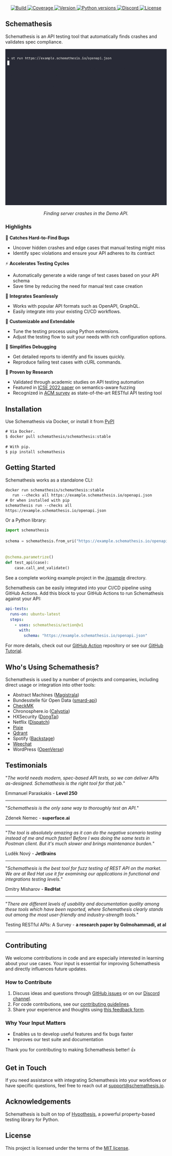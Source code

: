 <p align="center">
    <a href="https://github.com/schemathesis/schemathesis/actions" target="_blank">
        <img src="https://github.com/schemathesis/schemathesis/actions/workflows/build.yml/badge.svg" alt="Build">
    </a>
    <a href="https://codecov.io/gh/schemathesis/schemathesis/branch/master" target="_blank">
        <img src="https://codecov.io/gh/schemathesis/schemathesis/branch/master/graph/badge.svg" alt="Coverage">
    </a>
    <a href="https://pypi.org/project/schemathesis/" target="_blank">
        <img src="https://img.shields.io/pypi/v/schemathesis.svg" alt="Version">
    </a>
    <a href="https://pypi.org/project/schemathesis/" target="_blank">
        <img src="https://img.shields.io/pypi/pyversions/schemathesis.svg" alt="Python versions">
    </a>
    <a href="https://discord.gg/R9ASRAmHnA" target="_blank">
        <img src="https://img.shields.io/discord/938139740912369755" alt="Discord">
    </a>
    <a href="https://opensource.org/licenses/MIT" target="_blank">
        <img src="https://img.shields.io/pypi/l/schemathesis.svg" alt="License">
    </a>
</p>

## Schemathesis

Schemathesis is an API testing tool that automatically finds crashes and validates spec compliance.

<p align="center">
  <img src="https://raw.githubusercontent.com/schemathesis/schemathesis/master/img/demo.gif" alt="Schemathesis Demo"/>
</p>

<p align="center">
  <i>Finding server crashes in the Demo API.</i>
</p>

### Highlights

🎯 **Catches Hard-to-Find Bugs**

- Uncover hidden crashes and edge cases that manual testing might miss
- Identify spec violations and ensure your API adheres to its contract

⚡ **Accelerates Testing Cycles**

- Automatically generate a wide range of test cases based on your API schema
- Save time by reducing the need for manual test case creation

🧩 **Integrates Seamlessly**

- Works with popular API formats such as OpenAPI, GraphQL.
- Easily integrate into your existing CI/CD workflows.

🔧 **Customizable and Extendable**

- Tune the testing process using Python extensions.
- Adjust the testing flow to suit your needs with rich configuration options.

🐞 **Simplifies Debugging**

- Get detailed reports to identify and fix issues quickly.
- Reproduce failing test cases with cURL commands.

🔬 **Proven by Research**

- Validated through academic studies on API testing automation
- Featured in [ICSE 2022 paper](https://ieeexplore.ieee.org/document/9793781) on semantics-aware fuzzing
- Recognized in [ACM survey](https://dl.acm.org/doi/10.1145/3617175) as state-of-the-art RESTful API testing tool

## Installation

Use Schemathesis via Docker, or install it from [PyPI](https://pypi.org/project/schemathesis/)

```console
# Via Docker.
$ docker pull schemathesis/schemathesis:stable

# With pip.
$ pip install schemathesis
```

## Getting Started

Schemathesis works as a standalone CLI:

```console
docker run schemathesis/schemathesis:stable
   run --checks all https://example.schemathesis.io/openapi.json
# Or when installed with pip
schemathesis run --checks all https://example.schemathesis.io/openapi.json
```

Or a Python library:

```python
import schemathesis

schema = schemathesis.from_uri("https://example.schemathesis.io/openapi.json")


@schema.parametrize()
def test_api(case):
    case.call_and_validate()
```

See a complete working example project in the [/example](https://github.com/schemathesis/schemathesis/tree/master/example) directory.

Schemathesis can be easily integrated into your CI/CD pipeline using GitHub Actions. Add this block to your GitHub Actions to run Schemathesis against your API:

```yaml
api-tests:
  runs-on: ubuntu-latest
  steps:
    - uses: schemathesis/action@v1
      with:
        schema: "https://example.schemathesis.io/openapi.json"
```

For more details, check out our [GitHub Action](https://github.com/schemathesis/action) repository or see our [GitHub Tutorial](https://docs.schemathesis.io/tutorials/github).

## Who's Using Schemathesis?

Schemathesis is used by a number of projects and companies, including direct usage or integration into other tools:

- Abstract Machines ([Magistrala](https://github.com/absmach/magistrala))
- Bundesstelle für Open Data ([smard-api](https://github.com/bundesAPI/smard-api))
- [CheckMK](https://github.com/Checkmk/checkmk)
- Chronosphere.io ([Calyptia](https://github.com/chronosphereio/calyptia-api))
- HXSecurity ([DongTai](https://github.com/HXSecurity/DongTai))
- Netflix ([Dispatch](https://github.com/Netflix/dispatch))
- [Pixie](https://github.com/pixie-io/pixie)
- [Qdrant](https://github.com/qdrant/qdrant)
- Spotify ([Backstage](https://github.com/backstage/backstage))
- [Weechat](https://github.com/weechat/weechat)
- WordPress ([OpenVerse](https://github.com/WordPress/openverse))

## Testimonials

"_The world needs modern, spec-based API tests, so we can deliver APIs as-designed. Schemathesis is the right tool for that job._"

<div>Emmanuel Paraskakis - <strong>Level 250</strong></div>

---

"_Schemathesis is the only sane way to thoroughly test an API._"

<div>Zdenek Nemec - <strong>superface.ai</strong></div>

---

"_The tool is absolutely amazing as it can do the negative scenario testing instead of me and much faster! Before I was doing the same tests in Postman client. But it's much slower and brings maintenance burden._"

<div>Luděk Nový - <strong>JetBrains</strong></div>

---

"_Schemathesis is the best tool for fuzz testing of REST API on the market. We are at Red Hat use it for examining our applications in functional and integrations testing levels._"

<div>Dmitry Misharov - <strong>RedHat</strong></div>

---

"_There are different levels of usability and documentation quality among these tools which have been reported, where Schemathesis clearly stands out among the most user-friendly and industry-strength tools._"

<div>Testing RESTful APIs: A Survey - <strong>a research paper by Golmohammadi, at al</strong></div>

---

## Contributing

We welcome contributions in code and are especially interested in learning about your use cases. Your input is essential for improving Schemathesis and directly influences future updates.

### How to Contribute

1. Discuss ideas and questions through [GitHub issues](https://github.com/schemathesis/schemathesis/issues) or on our [Discord channel](https://discord.gg/R9ASRAmHnA).
2. For code contributions, see our [contributing guidelines](https://github.com/schemathesis/schemathesis/blob/master/CONTRIBUTING.rst).
3. Share your experience and thoughts using [this feedback form](https://forms.gle/kJ4hSxc1Yp6Ga96t5).

### Why Your Input Matters

- Enables us to develop useful features and fix bugs faster
- Improves our test suite and documentation

Thank you for contributing to making Schemathesis better! 👍

## Get in Touch

If you need assistance with integrating Schemathesis into your workflows or have specific questions, feel free to reach out at <a href="mailto:support@schemathesis.io">support@schemathesis.io</a>.

## Acknowledgements

Schemathesis is built on top of <a href="https://hypothesis.works/" target="_blank">Hypothesis</a>, a powerful property-based testing library for Python.

## License

This project is licensed under the terms of the [MIT license](https://opensource.org/licenses/MIT).
